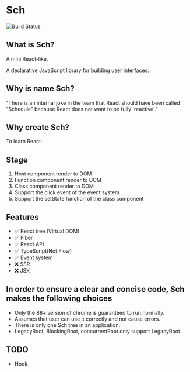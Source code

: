 # Sch

<a href="https://github.com/taichiyi/Schedule/actions"><img src="https://img.shields.io/github/workflow/status/taichiyi/Schedule/CI.svg" alt="Build Status"></a>

## What is Sch?

A mini React-like.

A declarative JavaScript library for building user interfaces.

## Why is name Sch?

"There is an internal joke in the team that React should have been called “Schedule” because React does not want to be fully 'reactive'."

## Why create Sch?

To learn React.

## Stage

1. Host component render to DOM
2. Function component render to DOM
3. Class component render to DOM
4. Support the click event of the event system
5. Support the setState function of the class component

## Features

- ✅ React tree (Virtual DOM)
- ✅ Fiber
- ✅ React API
- ✅ TypeScript(Not Flow)
- ✅ Event system
- ❌ SSR
- ❌ JSX

## In order to ensure a clear and concise code, Sch makes the following choices

- Only the 88+ version of chrome is guaranteed to run normally.
- Assumes that user can use it correctly and not cause errors.
- There is only one Sch tree in an application.
- LegacyRoot, BlockingRoot, concurrentRoot only support LegacyRoot.

## TODO

- Hook
